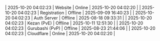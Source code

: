 | 2025-10-20 04:02:23 | Website | Online | 2025-10-20 04:02:20 |
| 2025-10-20 04:02:23 | Registration | Offline | 2025-09-09 16:40:23 |
| 2025-10-20 04:02:23 | Auth Server | Offline | 2025-08-18 09:33:31 |
| 2025-10-20 04:02:23 | Kezan (PvE) | Offline | 2025-10-11 12:51:30 |
| 2025-10-20 04:02:23 | Gurubashi (PvP) | Offline | 2025-08-23 21:44:06 |
| 2025-10-20 04:02:23 | Cloudflare | Online | 2025-10-20 04:02:20 |
